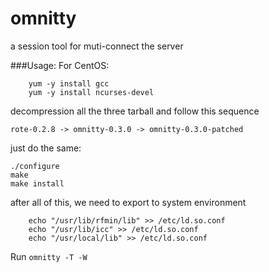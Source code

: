 omnitty
=======

a session tool for muti-connect the server


###Usage:
For CentOS:  
	
        yum -y install gcc
        yum -y install ncurses-devel

decompression all the three tarball and follow this sequence  

	rote-0.2.8 -> omnitty-0.3.0 -> omnitty-0.3.0-patched

just do the same:  
	
	./configure  
	make  
	make install  
	
after all of this, we need to export to system environment  

        echo "/usr/lib/rfmin/lib" >> /etc/ld.so.conf
        echo "/usr/lib/icc" >> /etc/ld.so.conf
        echo "/usr/local/lib" >> /etc/ld.so.conf


Run `omnitty -T -W` 

